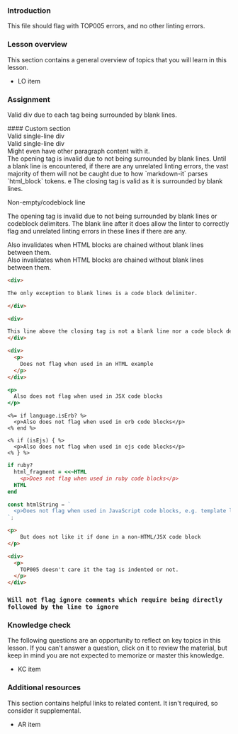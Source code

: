 ### Introduction

This file should flag with TOP005 errors, and no other linting errors.

### Lesson overview

This section contains a general overview of topics that you will learn in this lesson.

- LO item

### Assignment

<div class="lesson-content__panel" markdown="1">

Valid div due to each tag being surrounded by blank lines.

</div>
#### Custom section

<div>Valid single-line div</div>

<div>Valid single-line div</div>Might even have other <span>paragraph</span> content with it.

<div class="lesson-content__panel" markdown="1">
The opening tag is invalid due to not being surrounded by blank lines.
Until a blank line is encountered, if there are any unrelated linting errors, the vast majority of them will not be caught due to how `markdown-it` parses `html_block` tokens.
e
The closing tag is valid as it is surrounded by blank lines.

</div>

Non-empty/codeblock line
<div class="lesson-content__panel" markdown="1">

The opening tag is invalid due to not being surrounded by blank lines or codeblock delimiters.
The blank line after it does allow the linter to correctly flag and unrelated linting errors in these lines if there are any.

</div>

<div>
Also invalidates when HTML blocks are chained without blank lines between them.
</div>
<div>
Also invalidates when HTML blocks are chained without blank lines between them.
</div>

```markdown
<div>

The only exception to blank lines is a code block delimiter.

</div>
```

```markdown
<div>

This line above the closing tag is not a blank line nor a code block delimiter, so the closing tag errors.
</div>
```

```html
<div>
  <p>
    Does not flag when used in an HTML example
  </p>
</div>
```

```jsx
<p>
  Also does not flag when used in JSX code blocks
</p>
```

```erb
<%= if language.isErb? %>
  <p>Also does not flag when used in erb code blocks</p>
<% end %>
```

```ejs
<% if (isEjs) { %>
  <p>Also does not flag when used in ejs code blocks</p>
<% } %>
```

```ruby
if ruby?
  html_fragment = <<~HTML
    <p>Does not flag when used in ruby code blocks</p>
  HTML
end
```

```javascript
const htmlString = `
  <p>Does not flag when used in JavaScript code blocks, e.g. template literals.</p>
`;
```

```markdown
<p>
    But does not like it if done in a non-HTML/JSX code block
</p>

<div>
  <p>
    TOP005 doesn't care it the tag is indented or not.
  </p>
</div>
```

<!-- markdownlint-disable-next-line -->
### `Will not flag ignore comments which require being directly followed by the line to ignore`

### Knowledge check

The following questions are an opportunity to reflect on key topics in this lesson. If you can't answer a question, click on it to review the material, but keep in mind you are not expected to memorize or master this knowledge.

- KC item

### Additional resources

This section contains helpful links to related content. It isn't required, so consider it supplemental.

- AR item
